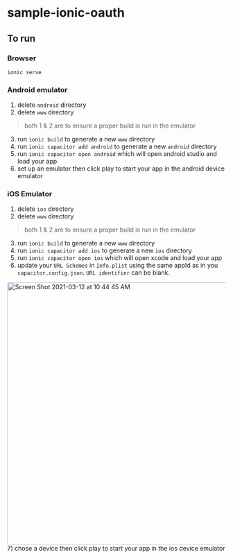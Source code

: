 # sample-ionic-oauth

## To run

### Browser

```cms
ionic serve
```

### Android emulator

1) delete `android` directory
2) delete `www` directory

> both 1 & 2 are to ensure a proper build is run in the emulator

3) run `ionic build` to generate a new `www` directory
4) run `ionic capacitor add android` to generate a new `android` directory
5) run `ionic capacitor open android` which will open android studio and load your app
6) set up an emulator then click play to start your app in the android device emulator

### iOS Emulator

1) delete `ios` directory
2) delete `www` directory

> both 1 & 2 are to ensure a proper build is run in the emulator

3) run `ionic build` to generate a new `www` directory
4) run `ionic capacitor add ios` to generate a new `ios` directory
5) run `ionic capacitor open ios` which will open xcode and load your app
6) update your `URL Schemes` in `Info.plist` using the same appId as in you `capacitor.config.json`. `URL identifier` can be blank.
<img width="605" alt="Screen Shot 2021-03-12 at 10 44 45 AM" src="https://user-images.githubusercontent.com/1682519/110964967-c1972680-8321-11eb-8912-222d9fc4b2f8.png">
7) chose a device then click play to start your app in the ios device emulator


